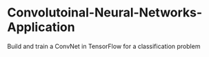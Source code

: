# Convolutoinal-Neural-Networks-Application
Build and train a ConvNet in TensorFlow for a classification problem
